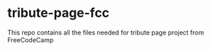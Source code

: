 # tribute-page-fcc
This repo contains all the files needed for tribute page project from FreeCodeCamp

